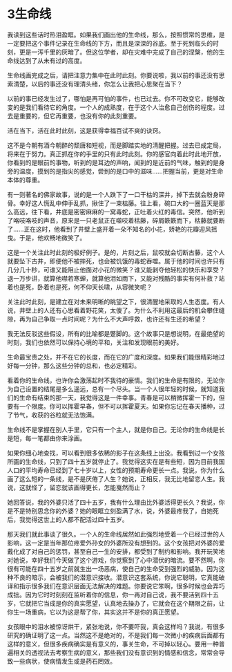 # 3生命线

我读到这些话时热泪盈眶。如果我们画出他的生命线，那么，按照惯常的思维，是一定要把这个事件记录在生命线的下方，而且是深深的谷底。至于死到临头的时刻，更是一泻千里的灰暗了。但这位学者，却在灾难中完成了自己的涅槃，他的生命线达到了从未有过的高度。

生命线画完成之后，请把注意力集中在此时此刻。你要说啦，我以前的事还没有思索清楚，以后的事还没有理清头绪，你怎么让我把心思聚在当下？

以前的事已经发生过了，哪怕是再可怕的事件，也已过去。你不可改变它，能够改变的是我们看待它的角度。一个人的成熟度，在于这个人治愈自己创伤的程度。过去是重要的，但它再重要，也没有你的此刻重要。

活在当下，活在此时此刻，这是获得幸福百试不爽的诀窍。

这不是今朝有酒今朝醉的颓唐和短视，而是脚踏实地的清醒把握。过去已成定局，将来在于努力。真正抓在你的手里的只有此时此刻。你的感官向着此时此地开放，你看到的是眼前的事物，听到的是耳边的声响，闻到的是近前的气味，触到的是身旁的温度，摸到的是指尖的感觉，尝到的是口中的滋味......把握当前，更是对生命本体的尊重。

有一则著名的佛家故事，说的是一个人跌下了一口干枯的深井，掉下去就会粉身碎骨。幸好这人慌乱中伸手乱抓，揪住了一束枯藤。往上看，碗口大的一圈蓝天是那么高远，往下看，井底是密密麻麻的一窝毒蛇，正吐着火红的毒信。突然，他听到了咯吱咯吱的声音，原来是一只老鼠正在噬咬着枯藤，碎屑簌簌而下，枯藤就要断了......正在这时，他看到了井壁上盛开着一朵不知名的小花，娇艳的花瓣迎风摇曳。于是，他欢畅地微笑了。

这是一个关注此时此刻的极好例子。是的，片刻之后，鼠咬就会切断古藤，这个人就要坠下古井，即便他不被摔死，也会被饥饿的毒蛇吞噬。属于他的时间也许只有几分几十秒，可谁又能阻止他面对小花的微笑？谁又能剥夺他轻松的快乐和享受？退一万步讲，就算他噤若寒蝉，就算他泪如雨下，又能对残酷的事实有何补救？站着也是死，卧着也是死，何不仰天长啸，从容微笑呢？

关注此时此刻，是建立在对未来明晰的眺望之下，很清醒地采取的人生态度。有人说，井壁上的人还有心思看着野花笑，太傻了。为什么不利用这最后的机会攀住缝隙，再为自己争取一点时间呢？为什么不大声呼救，也许还有生还的希望？

我无法反驳这些假设，所有的比喻都是蹩脚的。这个故事只是想说明，在最绝望的时刻，我们也依然可以保持心境的平和，关注和发现眼前的美好。

生命最宝贵之处，并不在它的长度，而在它的广度和深度。如果我们能很精彩地过好每一分钟，那么这些分钟的总和，也必定精彩。

看着你的生命线，也许你会激荡起时不我待的豪情。我们的生命是有限的，无论你为自己设置的结尾是多么遥远，总有一个尽头。当一个人很年轻的时候，就知道我们的生命有结束的那一天，我觉得这是一件幸事。青春是可以稍微挥霍一下的，但要有一个限度。你可以挥霍早春，但不可以挥霍夏天。如果你忘记在春天播种，过了节气，收获的谷粒就无法饱满。

生命线不是掌握在别人手里，它只有一个主人，就是你自己。无论你的生命线是长是短，每一笔都由你来涂画。

如果你细心地查找，可以看到很多依稀的影子在这条线上出没。我看到过一个女孩所画的生命线，只到了四十五岁就停止了。我觉得这实在是有些短，因为目前我国人口的平均寿命已经到了七十岁以上，女性的预期寿命更长一点。我说，你为什么画了这么短的一条线，是不是厌倦了人生？她说，正相反，我无比地留恋人生。我说，这就怪了，留恋就该画得更长，怎能戛然而止？

她回答说，我的外婆只活了四十五岁，我有什么理由比外婆活得更长久？我说，你是不是特别思念你的外婆？她的眼眶立刻盈满了水，说，外婆最疼我了，自她死后，我觉得这世上的人都不配活过四十五岁。

那天我们就此事谈了很久。一个人的生命线居然如此强烈地受着一个已经过世的人影响，这一定是当年那位疼爱外孙女的外婆所没有想到的。这个女孩把对外婆的爱戴化成了对自己的惩罚，甚至自己一生的安排，都受到了制约和影响。我开玩笑地对她说，幸好我们今天做了这个游戏，你觉察到了心中潜伏的暗流。要不然啊，你很有可能在四十五岁之前就生出一场恶病，使自己的生命受到强烈的威胁。因为这种不良的暗示，会被我们的潜意识接收。潜意识这套系统，你说它聪明，它真能破译和指示很多我们在意识层面无法解决的难题。你要说它笨啊，很多时候也会弄巧成拙。因为它时时刻刻在监听着你的信息，你一再对自己说，我不要活到四十五岁，它就把它当成是你的真实愿望，认真地去操办了，它就会在这个期限之前，让你生一场重病，它以为这是帮了你，其实这并不是你的真正愿望。

女孩眼中的泪水被惊讶烘干，紧张地说，你不要吓我，真会这样吗？我说，有很多研究的确证明了这一点。当然这不是绝对的，不是我们每一次微小的疾病后面都有这样的意义，但很多疾病确实是有意义的，事关生命，不可掉以轻心。要用一种普遍相关的透视法去考察生病的意义，那些我们没有意识到的情感和信念，常常会导致一些病状，使病情发生或是药石罔效。
